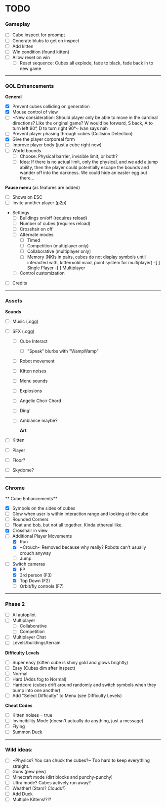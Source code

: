 # TODO

### Gameplay

- [ ] Cube inspect for proompt
- [ ] Generate blubs to get on inspect
- [ ] Add kitten
- [ ] Win condition (found kitten)
- [ ] Allow reset on win
  - [ ] Reset sequence: Cubes all explode, fade to black, fade back in to new game

---

### QOL Enhancements

**General**

- [x] Prevent cubes colliding on generation
- [x] Mouse control of view
- [ ] ~New consideration: Should player only be able to move in the cardinal
      directions? Like the original game? W would be forward, S back, A to turn
      left 90°, D to turn right 90°~ Ivan says nah
- [ ] Prevent player phasing through cubes (Collision Detection)
- [x] Give the player corporeal form
- [ ] Improve player body (just a cube right now)
- [ ] World bounds
  - [ ] Choose: Physical barrier, invisible limit, or both?
  - [ ] Idea: If there is no actual limit, only the physical, and we add a jump
        ability, then the player could potentially escape the bounds and wander
        off into the darkness. We could hide an easter egg out there...

**Pause menu** (as features are added)

- [ ] Shows on ESC
- [ ] Invite another player (p2p)
- Settings
  - [ ] Buildings on/off (requires reload)
  - [ ] Number of cubes (requires reload)
  - [ ] Crosshair on off
  - [ ] Alternate modes
    - [ ] Timed
    - [ ] Competition (multiplayer only)
    - [ ] Collaborative (multiplayer only)
    - [ ] Memory (NKIs in pairs, cubes do not display symbols until
          interacted with, kitten=old maid, point system for multiplayer) -[ ] Single Player -[ ] Multiplayer
  - [ ] Control customization
- [ ] Credits

---

### Assets

**Sounds**

- [ ] Music (.ogg)
- [ ] SFX (.ogg)

  - [ ] Cube Interact
    - [ ] "Speak" blurbs with "WampWamp"
  - [ ] Robot movement
  - [ ] Kitten noises
  - [ ] Menu sounds
  - [ ] Explosions
  - [ ] Angelic Choir Chord
  - [ ] Ding!
  - [ ] Ambiance maybe?

    **Art**

- [ ] Kitten
- [ ] Player
- [ ] Floor?
- [ ] Skydome?

---

### Chrome

** Cube Enhancements**

- [x] Symbols on the sides of cubes
- [ ] Glow when user is within interaction range and looking at the cube
- [ ] Rounded Corners
- [ ] Float and bob, but not all together. Kinda ethereal like.
- [x] Crosshair in view
- [ ] Additional Player Movements
  - [x] Run
  - [x] ~Crouch~ Removed because why really? Robots can't usually crouch anyway
  - [ ] Jump
- [ ] Switch cameras
  - [x] FP
  - [x] 3rd person (F3)
  - [x] Top Down (F2)
  - [ ] Orbit/fly controls (F7)

---

### Phase 2

- [ ] AI autopilot
- [ ] Multiplayer
  - [ ] Collaborative
  - [ ] Competition
- [ ] Multiplayer Chat
- [ ] Levels/buildings/terrain

**Difficulty Levels**

- [ ] Super easy (kitten cube is shiny gold and glows brightly)
- [ ] Easy (Cubes dim after inspect)
- [ ] Normal
- [ ] Hard (Adds fog to Normal)
- [ ] Hardcore (cubes drift around randomly and switch symbols when they bump into one another)
- [ ] Add "Select Difficulty" to Menu (see Difficulty Levels)

**Cheat Codes**

- [ ] Kitten noises = true
- [ ] Invincibility Mode (doesn't actually do anything, just a message)
- [ ] Flying
- [ ] Summon Duck

---

### Wild ideas:

- [ ] ~Physics? You can chuck the cubes?~ Too hard to keep everything straight.
- [ ] Guns (pew pew)
- [ ] Minecraft mode (dirt blocks and punchy-punchy)
- [ ] Ultra mode? Cubes actively run away?
- [ ] Weather! (Stars? Clouds?)
- [ ] Add Duck
- [ ] Multiple Kittens!?!?
